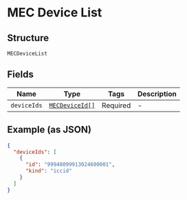 
# MEC Device List

## Structure

`MECDeviceList`

## Fields

| Name | Type | Tags | Description |
|  --- | --- | --- | --- |
| `deviceIds` | [`MECDeviceId[]`](../../doc/models/mec-device-id.md) | Required | - |

## Example (as JSON)

```json
{
  "deviceIds": [
    {
      "id": "99948099913024600001",
      "kind": "iccid"
    }
  ]
}
```


